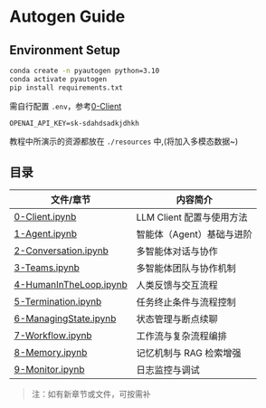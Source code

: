 # Autogen Guide

## Environment Setup

```cmd
conda create -n pyautogen python=3.10
conda activate pyautogen
pip install requirements.txt
```

需自行配置 `.env`，参考[0-Client](./0-Client.ipynb)

```
OPENAI_API_KEY=sk-sdahdsadkjdhkh
```

教程中所演示的资源都放在 `./resources` 中,(将加入多模态数据~)


## 目录

| 文件/章节                                 | 内容简介                                 |
|-------------------------------------------|------------------------------------------|
| [0-Client.ipynb](./0-Client.ipynb)        | LLM Client 配置与使用方法                |
| [1-Agent.ipynb](./1-Agent.ipynb)          | 智能体（Agent）基础与进阶                |
| [2-Conversation.ipynb](./2-Conversation.ipynb) | 多智能体对话与协作                  |
| [3-Teams.ipynb](./3-Teams.ipynb)          | 多智能体团队与协作机制                   |
| [4-HumanInTheLoop.ipynb](./4-HumanInTheLoop.ipynb) | 人类反馈与交互流程                |
| [5-Termination.ipynb](./5-Termination.ipynb) | 任务终止条件与流程控制                |
| [6-ManagingState.ipynb](./6-ManagingState.ipynb) | 状态管理与断点续聊                  |
| [7-Workflow.ipynb](./7-Workflow.ipynb)    | 工作流与复杂流程编排                     |
| [8-Memory.ipynb](./8-Memory.ipynb)        | 记忆机制与 RAG 检索增强                  |
| [9-Monitor.ipynb](./9-Monitor.ipynb)      | 日志监控与调试                           |

> 注：如有新章节或文件，可按需补

